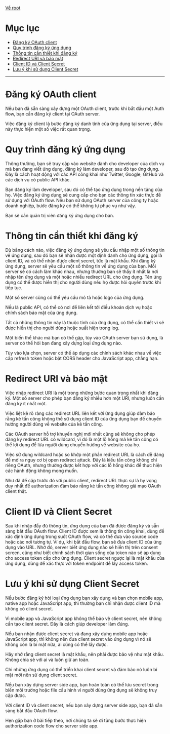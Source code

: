 [Về root](../README.md)

# Mục lục

-   [Đăng ký OAuth client](#đăng-ký-oauth-client)
-   [Quy trình đăng ký ứng dụng](#quy-trình-đăng-ký-ứng-dụng)
-   [Thông tin cần thiết khi đăng ký](#thông-tin-cần-thiết-khi-đăng-ký)
-   [Redirect URI và bảo mật](#redirect-uri-và-bảo-mật)
-   [Client ID và Client Secret](#client-id-và-client-secret)
-   [Lưu ý khi sử dụng Client Secret](#lưu-ý-khi-sử-dụng-client-secret)

---

# Đăng ký OAuth client

Nếu bạn đã sẵn sàng xây dựng một OAuth client, trước khi bắt đầu một Auth flow, bạn cần đăng ký client tại OAuth server.

Việc đăng ký client là bước đăng ký danh tính của ứng dụng tại server, điều này thực hiện một số việc rất quan trọng.

# Quy trình đăng ký ứng dụng

Thông thường, bạn sẽ truy cập vào website dành cho developer của dịch vụ mà bạn đang viết ứng dụng, đăng ký làm developer, sau đó tạo ứng dụng. Đây là cách hoạt động với các API công khai như Twitter, Google, GitHub và các dịch vụ có public API khác.

Bạn đăng ký làm developer, sau đó có thể tạo ứng dụng trong nền tảng của họ. Việc đăng ký ứng dụng sẽ cung cấp cho bạn các thông tin xác thực để sử dụng với OAuth flow. Nếu bạn sử dụng OAuth server của công ty hoặc doanh nghiệp, bước đăng ký có thể không tự phục vụ như vậy.

Bạn sẽ cần quản trị viên đăng ký ứng dụng cho bạn.

# Thông tin cần thiết khi đăng ký

Dù bằng cách nào, việc đăng ký ứng dụng sẽ yêu cầu nhập một số thông tin về ứng dụng, sau đó bạn sẽ nhận được một định danh cho ứng dụng, gọi là client ID, và có thể nhận được client secret, tức là mật khẩu. Khi đăng ký ứng dụng, server sẽ yêu cầu một số thông tin về ứng dụng của bạn. Mỗi server sẽ có cách làm khác nhau, nhưng thường bạn sẽ thấy ít nhất là nơi nhập tên ứng dụng và một hoặc nhiều redirect URL cho ứng dụng. Tên ứng dụng có thể được hiển thị cho người dùng nếu họ được hỏi quyền trước khi tiếp tục.

Một số server cũng có thể yêu cầu mô tả hoặc logo của ứng dụng.

Nếu là public API, có thể có nơi để liên kết tới điều khoản dịch vụ hoặc chính sách bảo mật của ứng dụng.

Tất cả những thông tin này là thuộc tính của ứng dụng, có thể cần thiết vì sẽ được hiển thị cho người dùng hoặc xuất hiện trong log.

Một biến thể khác mà bạn có thể gặp, tùy vào OAuth server bạn sử dụng, là server có thể hỏi bạn đang xây dựng loại ứng dụng nào.

Tùy vào lựa chọn, server có thể áp dụng các chính sách khác nhau về việc cấp refresh token hoặc bật CORS header cho JavaScript app, chẳng hạn.

# Redirect URI và bảo mật

Việc nhập redirect URI là một trong những bước quan trọng nhất khi đăng ký. Một số server cho phép bạn đăng ký nhiều hơn một URI, nhưng luôn cần đăng ký ít nhất một.

Việc liệt kê rõ ràng các redirect URL liên kết với ứng dụng giúp đảm bảo rằng kẻ tấn công không thể sử dụng client ID của ứng dụng bạn để chuyển hướng người dùng về website của kẻ tấn công.

Các OAuth server hỗ trợ khuyến nghị mới nhất cũng sẽ không cho phép đăng ký redirect URL có wildcard, vì đó là một lỗ hổng mà kẻ tấn công có thể lợi dụng để lừa người dùng chuyển hướng về website của họ.

Việc sử dụng wildcard hoặc so khớp một phần redirect URL là cách dễ dàng để mở ra nguy cơ bị open redirect attack. Đây là kiểu tấn công không chỉ riêng OAuth, nhưng thường được kết hợp với các lỗ hổng khác để thực hiện các hành động không mong muốn.

Như đã đề cập trước đó với public client, redirect URL thực sự là hy vọng duy nhất để authorization đảm bảo rằng kẻ tấn công không giả mạo OAuth client thật.

# Client ID và Client Secret

Sau khi nhập đầy đủ thông tin, ứng dụng của bạn đã được đăng ký và sẵn sàng bắt đầu OAuth flow. Client ID được xem là thông tin công khai, dùng để xác định ứng dụng trong suốt OAuth flow, và có thể đưa vào source code hoặc các nơi tương tự. Ví dụ, khi bắt đầu flow, bạn sẽ đưa client ID của ứng dụng vào URL. Nhờ đó, server biết ứng dụng nào sẽ hiển thị trên consent screen, cũng như biết chính sách thời gian sống của token nào sẽ áp dụng cho access token cấp cho ứng dụng. Client secret ngược lại là mật khẩu của ứng dụng, dùng để xác thực với token endpoint để lấy access token.

# Lưu ý khi sử dụng Client Secret

Nếu bước đăng ký hỏi loại ứng dụng bạn xây dựng và bạn chọn mobile app, native app hoặc JavaScript app, thì thường bạn chỉ nhận được client ID mà không có client secret.

Vì mobile app và JavaScript app không thể bảo vệ client secret, nên không cần tạo client secret. Đây là cách giúp developer làm đúng.

Nếu bạn nhận được client secret và đang xây dựng mobile app hoặc JavaScript app, thì không nên đưa client secret vào ứng dụng vì nó sẽ không còn là bí mật nữa, ai cũng có thể lấy được.

Hãy nhớ rằng client secret là mật khẩu, nên phải được bảo vệ như mật khẩu. Không chia sẻ với ai và luôn giữ an toàn.

Chỉ những ứng dụng có thể triển khai client secret và đảm bảo nó luôn bí mật mới nên sử dụng client secret.

Nếu bạn xây dựng server side app, bạn hoàn toàn có thể lưu secret trong biến môi trường hoặc file cấu hình vì người dùng ứng dụng sẽ không truy cập được.

Với client ID và client secret, nếu bạn xây dựng server side app, bạn đã sẵn sàng bắt đầu OAuth flow.

Hẹn gặp bạn ở bài tiếp theo, nơi chúng ta sẽ đi từng bước thực hiện authorization code flow cho server side app.
